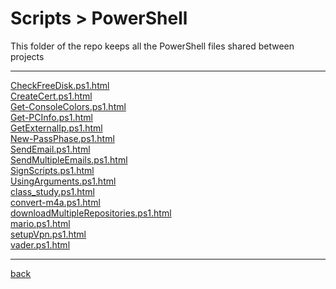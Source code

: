# Scripts > PowerShell
This folder of the repo keeps all the PowerShell files shared between projects

---------------------------
[CheckFreeDisk.ps1.html](CheckFreeDisk.ps1.html)<br>
[CreateCert.ps1.html](CreateCert.ps1.html)<br>
[Get-ConsoleColors.ps1.html](Get-ConsoleColors.ps1.html)<br>
[Get-PCInfo.ps1.html](Get-PCInfo.ps1.html)<br>
[GetExternalIp.ps1.html](GetExternalIp.ps1.html)<br>
[New-PassPhase.ps1.html](New-PassPhase.ps1.html)<br>
[SendEmail.ps1.html](SendEmail.ps1.html)<br>
[SendMultipleEmails.ps1.html](SendMultipleEmails.ps1.html)<br>
[SignScripts.ps1.html](SignScripts.ps1.html)<br>
[UsingArguments.ps1.html](UsingArguments.ps1.html)<br>
[class_study.ps1.html](class_study.ps1.html)<br>
[convert-m4a.ps1.html](convert-m4a.ps1.html)<br>
[downloadMultipleRepositories.ps1.html](downloadMultipleRepositories.ps1.html)<br>
[mario.ps1.html](mario.ps1.html)<br>
[setupVpn.ps1.html](setupVpn.ps1.html)<br>
[vader.ps1.html](vader.ps1.html)<br>

---------------------------

[back](../)
